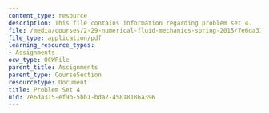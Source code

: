 ```yaml
---
content_type: resource
description: This file contains information regarding problem set 4.
file: /media/courses/2-29-numerical-fluid-mechanics-spring-2015/7e6da315ef9b5bb1bda245818186a396_MIT2_29S15_PS4_SP2015_v1.pdf
file_type: application/pdf
learning_resource_types:
- Assignments
ocw_type: OCWFile
parent_title: Assignments
parent_type: CourseSection
resourcetype: Document
title: Problem Set 4
uid: 7e6da315-ef9b-5bb1-bda2-45818186a396
---
```

